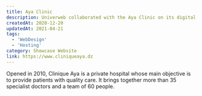 ```yaml
---
title: Aya Clinic
description: Univerweb collaborated with the Aya Clinic on its digital presence. We created the website and we provide hosting.
createdAt: 2020-12-20
updatedAt: 2021-04-21
tags:
  - 'WebDesign'
  - 'Hosting'
category: Showcase Website
link: https://www.cliniqueaya.dz
---
```


Opened in 2010, Clinique Aya is a private hospital whose main objective is to provide patients with quality care. It brings together more than 35 specialist doctors and a team of 60 people.
